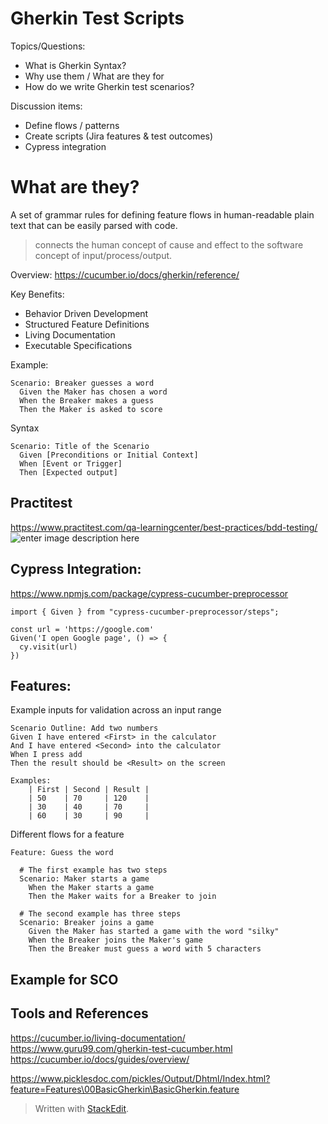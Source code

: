 
# Gherkin Test Scripts

Topics/Questions:
* What is Gherkin Syntax?
* Why use them / What are they for
* How do we write Gherkin test scenarios?

Discussion items:
* Define flows / patterns
* Create scripts (Jira features & test outcomes)
* Cypress integration

# What are they?

A set of grammar rules for defining feature flows in human-readable plain text that can be easily parsed with code.

> connects the human concept of cause and effect to the software concept of input/process/output.

Overview: https://cucumber.io/docs/gherkin/reference/

Key Benefits:
 - Behavior Driven Development
 - Structured Feature Definitions
 - Living Documentation
 - Executable Specifications

Example:
```gherkin
Scenario: Breaker guesses a word
  Given the Maker has chosen a word
  When the Breaker makes a guess
  Then the Maker is asked to score
```
Syntax
```gherkin
Scenario: Title of the Scenario
  Given [Preconditions or Initial Context]
  When [Event or Trigger]
  Then [Expected output]
```

## Practitest
https://www.practitest.com/qa-learningcenter/best-practices/bdd-testing/
![enter image description here](https://www.practitest.com/assets/img/learning-center/new-requirementBDD.webp)

## Cypress Integration:
https://www.npmjs.com/package/cypress-cucumber-preprocessor
```
import { Given } from "cypress-cucumber-preprocessor/steps";

const url = 'https://google.com'
Given('I open Google page', () => {
  cy.visit(url)
})
```

## Features:

Example inputs for validation across an input range
```gherkin
Scenario Outline: Add two numbers
Given I have entered <First> in the calculator
And I have entered <Second> into the calculator
When I press add
Then the result should be <Result> on the screen

Examples:
    | First | Second | Result |
    | 50    | 70     | 120    |
    | 30    | 40     | 70     |
    | 60    | 30     | 90     |
```

Different flows for a feature

```gherkin
Feature: Guess the word

  # The first example has two steps
  Scenario: Maker starts a game
    When the Maker starts a game
    Then the Maker waits for a Breaker to join

  # The second example has three steps
  Scenario: Breaker joins a game
    Given the Maker has started a game with the word "silky"
    When the Breaker joins the Maker's game
    Then the Breaker must guess a word with 5 characters
```

## Example for SCO


## Tools and References

https://cucumber.io/living-documentation/
https://www.guru99.com/gherkin-test-cucumber.html
https://cucumber.io/docs/guides/overview/

https://www.picklesdoc.com/pickles/Output/Dhtml/Index.html?feature=Features\00BasicGherkin\BasicGherkin.feature

> Written with [StackEdit](https://stackedit.io/).
<!--stackedit_data:
eyJoaXN0b3J5IjpbMTgwMjI4MTkzNCwtNzE3NzM0MjE5LDEzNj
AyOTg4MjksMjA4NDQ4OTk0MCwtMTUzNzU3NDUyNywxMTkwNDc1
ODY3LDYxODg5MTY3NywxNzcyMTE4MjAyLC02ODE4OTAxOTVdfQ
==
-->